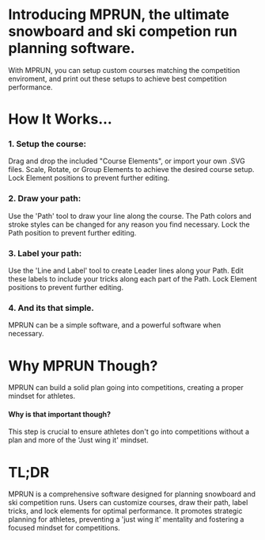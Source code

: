 # Introducing MPRUN, the ultimate snowboard and ski competion run planning software.

With MPRUN, you can setup custom courses matching the competition enviroment, and print out these setups to achieve best competition performance.

# How It Works...
### 1. Setup the course:
Drag and drop the included "Course Elements", or import your own .SVG files.
Scale, Rotate, or Group Elements to achieve the desired course setup.
Lock Element positions to prevent further editing.
### 2. Draw your path:
Use the 'Path' tool to draw your line along the course.
The Path colors and stroke styles can be changed for any reason you find necessary.
Lock the Path position to prevent further editing.
### 3. Label your path:
Use the 'Line and Label' tool to create Leader lines along your Path.
Edit these labels to include your tricks along each part of the Path.
Lock Element positions to prevent further editing.
### 4. And its that simple. 
MPRUN can be a simple software, and a powerful software when necessary.

# Why MPRUN Though?
MPRUN can build a solid plan going into competitions, creating a proper mindset for athletes.
#### Why is that important though? 
This step is crucial to ensure athletes don't go into competitions without a plan and more of the 'Just wing it' mindset.

# TL;DR
MPRUN is a comprehensive software designed for planning snowboard and ski competition runs. Users can customize courses, draw their path, label tricks, and lock elements for optimal performance. It promotes strategic planning for athletes, preventing a 'just wing it' mentality and fostering a focused mindset for competitions.